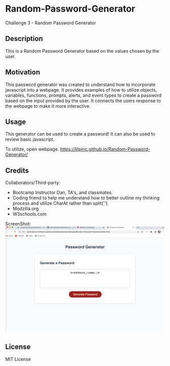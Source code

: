 # Random-Password-Generator
Challenge 3 - Random Password Generator

## Description

This is a Random Password Generator based on the values chosen by the user.

## Motivation

This password generator was created to understand how to incorporate javascript into a webpage. It provides examples of how to utilize objects, variables, functions, prompts, alerts, and event types to create a password based on the input provided by the user. It connects the users response to the webpage to make it more interactive.

## Usage

This generator can be used to create a password! It can also be used to review basic javascript.

To utilize, open webpage. https://lilpinc.github.io/Random-Password-Generator/

## Credits

Collaborators/Third-party:

- Bootcamp Instructor Dan, TA's, and classmates.
- Coding friend to help me understand how to better outline my thinking process and utilize CharAt rather than split('').
- Modzilla.org
- W3schools.com

ScreenShot:
![ScreenShot](<assets/images/Screen Shot 2023-07-19 at 12.27.47 PM.png>)

## License

MIT License



